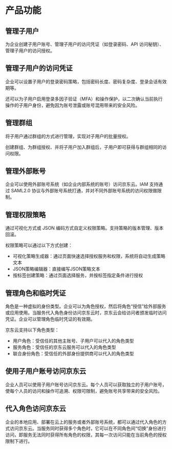 # 产品功能

## 管理子用户

为企业创建子用户账号、管理子用户的访问凭证（如登录密码、API 访问秘钥）、管理子用户的访问授权。

## 管理子用户的访问凭证

企业可以设置子用户的登录密码策略，包括密码长度、密码复杂度、登录会话有效期等。

还可以为子用户启用登录多因子验证（MFA）和操作保护，以二次确认当前执行操作的子用户身份，避免因为账号泄露或账号混用带来的安全风险。

## 管理群组

将子用户通过群组的方式进行管理，实现对子用户的批量授权。

创建群组、为群组授权、并将子用户加入群组后，子用户即可获得与群组相同的访问权限。

## 管理外部账号

企业可以使用外部账号系统（如企业内部系统的账号）访问京东云。IAM 支持通过 SAML2.0 协议与外部账号系统打通，并对不同外部账号系统的访问权限做限制。

## 管理权限策略

通过可视化方式或 JSON 编码方式自定义权限策略。支持策略的版本管理、版本回滚。

权限策略可以通过以下方式创建：

- 可视化策略生成器：通过页面快速选择授权服务和权限，系统将自动生成策略文本
- JSON策略编辑器：直接编写JSON策略文本
- 按标签创建策略：通过页面选择服务，并按标签指定条件进行授权

## 管理角色和临时凭证

角色是一种虚拟的身份类型。企业可以为角色授权，然后将角色“授信”给外部服务或应用使用。当服务代入角色身份访问京东云时，京东云会给访问者颁发临时访问凭证。企业可以管理角色临时凭证的有效期。

京东云支持以下角色类型：

- 用户角色：受信任的其他主账号、子用户可以代入的角色类型
- 服务角色：受信任的京东云服务可以代入的角色类型
- 联合身份角色：受信任的外部身份提供商可以代入的角色类型

## 使用子用户账号访问京东云

企业人员可以使用子用户账号访问京东云。每个人员可以获取独立的子用户账号，使每个人员的访问和操作可追溯、权限可限制，避免账号共享带来的安全风险。

## 代入角色访问京东云

企业的本地应用、部署在云上的服务或者外部账号系统，都可以通过代入角色的方式访问京东云。当服务同时获得多个角色时，它可以在不同角色间“切换”身份进行访问，即服务无法同时获得所有角色的权限，其每一次访问只能在当前角色的授权限制下进行。
